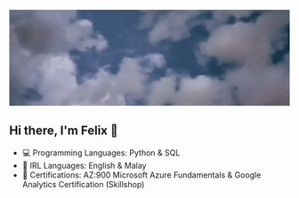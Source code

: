 
![Picture of clouds on a cloudy day](https://github.com/F-Menges/F-Menges/blob/341ff9f88f2c0225c39af1e31b03e8ab46e6d636/clouds.jpg)
## Hi there, I'm Felix 👋
- :computer: Programming Languages: Python & SQL
- :crocodile: IRL Languages: English & Malay
- :medal_sports: Certifications: AZ:900 Microsoft Azure Fundamentals & Google Analytics Certification (Skillshop)
<!--
**F-Menges/F-Menges** is a ✨ _special_ ✨ repository because its `README.md` (this file) appears on your GitHub profile.

Here are some ideas to get you started:

- 🔭 I’m currently working on ...
- 🌱 I’m currently learning ...
- 👯 I’m looking to collaborate on ...
- 🤔 I’m looking for help with ...
- 💬 Ask me about ...
- 📫 How to reach me: ...
- 😄 Pronouns: ...
- ⚡ Fun fact: ...
-->
